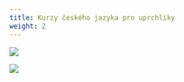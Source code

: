 ```yaml
---
title: Kurzy českého jazyka pro uprchlíky
weight: 2
---
```

![](/images/uploads/8.jpg)

![](/images/uploads/9.jpg)